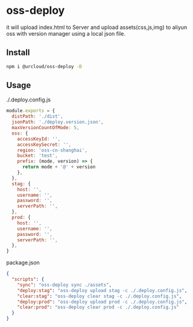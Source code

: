 # oss-deploy

it will upload index.html to Server and upload assets(css,js,img) to aliyun oss with version manager using a local json file.

## Install

```bash
npm i @urcloud/oss-deploy -D
```

## Usage

./.deploy.config.js

```js
module.exports = {
  distPath: './dist',
  jsonPath: './deploy.version.json',
  maxVersionCountOfMode: 5,
  oss: {
    accessKeyId: '',
    accessKeySecret: '',
    region: 'oss-cn-shanghai',
    bucket: 'test',
    prefix: (mode, version) => {
      return mode + '@' + version
    },
  },
  stag: {
    host: '',
    username: '',
    password: '',
    serverPath: '',
  },
  prod: {
    host: '',
    username: '',
    password: '',
    serverPath: '',
  },
}
```

package.json

```json
{
  "scripts": {
    "sync": "oss-deploy sync ./assets",
    "deploy:stag": "oss-deploy upload stag -c ./.deploy.config.js",
    "clear:stag": "oss-deploy clear stag -c ./.deploy.config.js",
    "deploy:prod": "oss-deploy upload prod -c ./.deploy.config.js",
    "clear:prod": "oss-deploy clear prod -c ./.deploy.config.js"
  }
}
```
